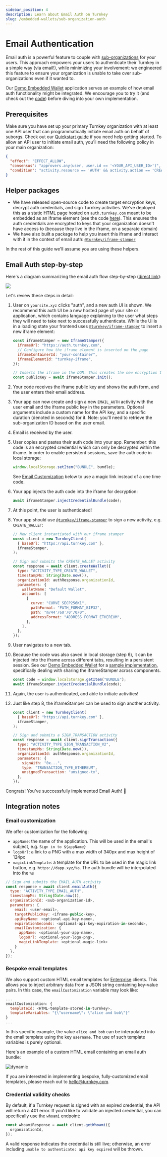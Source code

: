 ```yaml
---
sidebar_position: 4
description: Learn about Email Auth on Turnkey
slug: /embedded-wallets/sub-organization-auth
---
```


# Email Authentication

Email auth is a powerful feature to couple with [sub-organizations](/concepts/Sub-Organizations) for your users. This approach empowers your users to authenticate their Turnkey in a simple way (via email!), while minimizing your involvement: we engineered this feature to ensure your organization is unable to take over sub-organizations even if it wanted to.

Our [Demo Embedded Wallet](https://wallet.tx.xyz) application serves an example of how email auth functionality might be integrated. We encourage you to try it (and check out the [code](https://github.com/tkhq/demo-embedded-wallet)) before diving into your own implementation.

## Prerequisites

Make sure you have set up your primary Turnkey organization with at least one API user that can programmatically initiate email auth on behalf of suborgs. Check out our [Quickstart guide](/getting-started/quickstart) if you need help getting started. To allow an API user to initiate email auth, you'll need the following policy in your main organization:

```json JSON
{
  "effect": "EFFECT_ALLOW",
  "consensus": "approvers.any(user, user.id == '<YOUR_API_USER_ID>')",
  "condition": "activity.resource == 'AUTH' && activity.action == 'CREATE'"
}
```

## Helper packages

- We have released open-source code to create target encryption keys, decrypt auth credentials, and sign Turnkey activities. We've deployed this as a static HTML page hosted on `auth.turnkey.com` meant to be embedded as an iframe element (see the code [here](https://github.com/tkhq/frames)). This ensures the auth credentials are encrypted to keys that your organization doesn't have access to (because they live in the iframe, on a separate domain)
- We have also built a package to help you insert this iframe and interact with it in the context of email auth: [`@turnkey/iframe-stamper`](https://www.npmjs.com/package/@turnkey/iframe-stamper)

In the rest of this guide we'll assume you are using these helpers.

## Email Auth step-by-step

Here's a diagram summarizing the email auth flow step-by-step ([direct link](/img/email_auth_steps.png)):

<img src="/img/email_auth_steps.png" />

Let's review these steps in detail:

1.  User on `yoursite.xyz` clicks "auth", and a new auth UI is shown. We recommend this auth UI be a new hosted page of your site or application, which contains language explaining to the user what steps they will need to take next to successfully authenticate. While the UI is in a loading state your frontend uses [`@turnkey/iframe-stamper`](https://www.npmjs.com/package/@turnkey/iframe-stamper) to insert a new iframe element:

    ```js
    const iframeStamper = new IframeStamper({
      iframeUrl: "https://auth.turnkey.com",
      // Configure how the iframe element is inserted on the page
      iframeContainerId: "your-container",
      iframeElementId: "turnkey-iframe",
    });

    // Inserts the iframe in the DOM. This creates the new encryption target key
    const publicKey = await iframeStamper.init();
    ```

2.  Your code receives the iframe public key and shows the auth form, and the user enters their email address.
3.  Your app can now create and sign a new `EMAIL_AUTH` activity with the user email and the iframe public key in the parameters. Optional arguments include a custom name for the API key, and a specific duration (denoted in seconds) for it. Note: you'll need to retrieve the sub-organization ID based on the user email.
4.  Email is received by the user.
5.  User copies and pastes their auth code into your app. Remember: this code is an encrypted credential which can only be decrypted within the iframe. In order to enable persistent sessions, save the auth code in local storage:

    ```js
    window.localStorage.setItem("BUNDLE", bundle);
    ```

    See [Email Customization](#email-customization) below to use a magic link instead of a one time code.

6.  Your app injects the auth code into the iframe for decryption:

    ```js
    await iframeStamper.injectCredentialBundle(code);
    ```

7.  At this point, the user is authenticated!

8.  Your app should use [`@turnkey/iframe-stamper`](https://www.npmjs.com/package/@turnkey/iframe-stamper) to sign a new activity, e.g. `CREATE_WALLET`:

    ```js
    // New client instantiated with our iframe stamper
    const client = new TurnkeyClient(
      { baseUrl: "https://api.turnkey.com" },
      iframeStamper,
    );

    // Sign and submits the CREATE_WALLET activity
    const response = await client.createWallet({
      type: "ACTIVITY_TYPE_CREATE_WALLET",
      timestampMs: String(Date.now()),
      organizationId: authResponse.organizationId,
      parameters: {
        walletName: "Default Wallet",
        accounts: [
          {
            curve: "CURVE_SECP256K1",
            pathFormat: "PATH_FORMAT_BIP32",
            path: "m/44'/60'/0'/0/0",
            addressFormat: "ADDRESS_FORMAT_ETHEREUM",
          },
        ],
      },
    });
    ```

9.  User navigates to a new tab.

10. Because the code was also saved in local storage (step 6), it can be injected into the iframe across different tabs, resulting in a persistent session. See our [Demo Embedded Wallet](https://wallet.tx.xyz) for a [sample implementation](https://github.com/tkhq/demo-embedded-wallet/blob/942ccc97de7f9289892b1714b10f3a21afec71b3/src/providers/auth-provider.tsx#L150-L171), specifically dealing with sharing the iframeStamper across components.

    ```js
    const code = window.localStorage.getItem("BUNDLE");
    await iframeStamper.injectCredentialBundle(code);
    ```

11. Again, the user is authenticated, and able to initiate activities!

12. Just like step 8, the iframeStamper can be used to sign another activity.

    ```js
    const client = new TurnkeyClient(
      { baseUrl: "https://api.turnkey.com" },
      iframeStamper,
    );

    // Sign and submits a SIGN_TRANSACTION activity
    const response = await client.signTransaction({
      type: "ACTIVITY_TYPE_SIGN_TRANSACTION_V2",
      timestampMs: String(Date.now()),
      organizationId: authResponse.organizationId,
      parameters: {
        signWith: "0x...",
        type: "TRANSACTION_TYPE_ETHEREUM",
        unsignedTransaction: "unsigned-tx",
      },
    });
    ```

Congrats! You've succcessfully implemented Email Auth! 🥳

## Integration notes

### Email customization

We offer customization for the following:

- `appName`: the name of the application. This will be used in the email's subject, e.g. `Sign in to ${appName}`
- `logoUrl`: a link to a PNG with a max width of 340px and max height of 124px
- `magicLinkTemplate`: a template for the URL to be used in the magic link button, e.g. `https://dapp.xyz/%s`. The auth bundle will be interpolated into the `%s`

```js
// Sign and submits the EMAIL_AUTH activity
const response = await client.emailAuth({
  type: "ACTIVITY_TYPE_EMAIL_AUTH",
  timestampMs: String(Date.now()),
  organizationId: <sub-organization-id>,
  parameters: {
    email: <user-email>,
    targetPublicKey: <iframe-public-key>,
    apiKeyName: <optional-api-key-name>,
    expirationSeconds: <optional-api-key-expiration-in-seconds>,
    emailCustomization: {
      appName: <optional-your-app-name>,
      logoUrl: <optional-your-logo-png>,
      magicLinkTemplate: <optional-magic-link>
    }
  },
});
```

### Bespoke email templates

We also support custom HTML email templates for [Enterprise](https://www.turnkey.com/pricing) clients. This allows you to inject arbitrary data from a JSON string containing key-value pairs. In this case, the `emailCustomization` variable may look like:

```js
...
emailCustomization: {
  templateId: <HTML-template-stored-in-turnkey>,
  templateVariables: "{\"username\": \"alice and bob\"}"
}
...
```

In this specific example, the value `alice and bob` can be interpolated into the email template using the key `username`. The use of such template variables is purely optional.

Here's an example of a custom HTML email containing an email auth bundle:

<p style={{ textAlign: "center" }}>
  <img src="/img/email-auth-example-dynamic.png" alt="dynamic" style={{ width: 540 }} />  
</p>

If you are interested in implementing bespoke, fully-customized email templates, please reach out to <hello@turnkey.com>.

### Credential validity checks

By default, if a Turnkey request is signed with an expired credential, the API will return a 401 error. If you'd like to validate an injected credential, you can specifically use the `whoami` endpoint:

```js
const whoamiResponse = await client.getWhoami({
  organizationId,
});
```

A valid response indicates the credential is still live; otherwise, an error including `unable to authenticate: api key expired` will be thrown.
